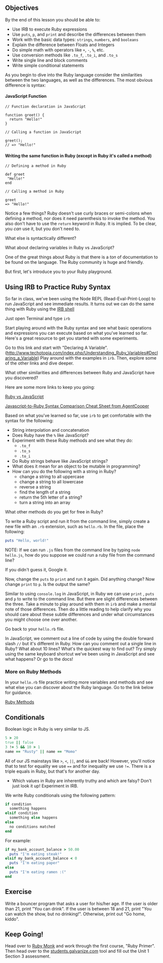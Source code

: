 ## Objectives

By the end of this lesson you should be able to:

* Use IRB to execute Ruby expressions
* Use `puts`, `p`, and `print` and describe the differences between them
* Work with the basic data types: `strings`, `numbers`, and `booleans`
* Explain the difference between Floats and Integers
* Do simple math with operators like `+`, `-`, `%`, etc.
* Use conversion methods like `.to_f`, `.to_i`, and `.to_s`
* Write single line and block comments
* Write simple conditional statements

As you begin to dive into the Ruby language consider the similarities between the two languages, as well as the differences. The most obvious difference is syntax:

#### JavaScript Function

```
// Function declaration in JavaScript

function greet() {
  return "Hello!"
}

// Calling a function in JavaScript

greet();
// => "Hello!"
```
#### Writing the same function in Ruby (except in Ruby it's called a method)

```
// Defining a method in Ruby

def greet
 "Hello!"
end

// Calling a method in Ruby

greet
=> "Hello!"

```

Notice a few things? Ruby doesn't use curly braces or semi-colons when defining
a method, nor does it need parenthesis to invoke the method. You also don't have
to use the `return` keyword in Ruby. It is implied. To be clear, you _can_ use it, but you don't need to.

What else is syntactically different?

What about declaring variables in Ruby vs JavaScript?

One of the great things about Ruby is that there is a _ton_ of documentation to
be found on the language. The Ruby community is huge and friendly.

But first, let's introduce you to your Ruby playground.

## Using IRB to Practice Ruby Syntax

So far in class, we've been using the Node REPL (Read-Eval-Print-Loop) to run
JavaScript and see immediate results. It turns out we can do the same thing with
Ruby using the [IRB shell](http://ruby-doc.org/stdlib-2.0.0/libdoc/irb/rdoc/IRB.html)

Just open Terminal and type `irb`

Start playing around with the Ruby syntax and see what basic operations and expressions
you can execute based on what you've learned so far. Here's a great resource to
get you started with some experiments.

Go to this link and start with "Declaring A Variable". (http://www.techotopia.com/index.php/Understanding_Ruby_Variables#Declaring_a_Variable)
Play around with the examples in `irb`. Then, explore some of the other
links and dive deeper.

What other similarities and differences between Ruby and JavaScript have you discovered?

Here are some more links to keep you going:

[Ruby vs JavaScript](http://www.rapidprogramming.com/questions-answers/difference-between-ruby-and-javascript-ruby-vs-javascript-1477)

[Javascript-to-Ruby Syntax Comparison Cheat Sheet from AgentCooper](http://agentcooper.io/js-ruby-comparison/)

Based on what you've learned so far,  use `irb` to get comfortable with the syntax for the following:

- String interpolation and concatenation
- Does Ruby have the `%` like JavaScript?
- Experiment with these Ruby methods and see what they do:
  - `.to_f`
  - `.to_s`
  - `.to_i`
- Do Ruby strings behave like JavaScript strings?
- What does it mean for an object to be mutable in programming?
- How can you do the following with a string in Ruby?
  - change a string to all uppercase
  - change a string to all lowercase
  - reverse a string
  - find the length of a string
  - return the 5th letter of a string?
  - turn a string into an array

What other methods do you get for free in Ruby?

To write a Ruby script and run it from the command line, simply create a new file
with an `.rb` extension, such as `hello.rb`. In the file, place the following:

```ruby
puts "Hello, world!"
```

NOTE: If we can run `.js` files from the command line by typing `node hello.js`,
how do you suppose we could run a ruby file from the command line?

If you didn't guess it, Google it.

Now, change the `puts` to `print` and run it again. Did anything change?
Now change `print` to `p`. Is the output the same?

Similar to using `console.log` in JavaScript, in Ruby we can use `print`
, `puts` and `p` to write to the command line. But there are slight
differences between the three. Take a minute to play around with them in `irb`
and make a mental note of those differences. Then do a little reading to help
clarify why you should care about these subtle differences and under what
circumstances you might choose one over another.

Go back to your `hello.rb` file.

In JavaScript, we comment out a line of code by using the double forward slash ` // ` but it's different in Ruby. How can you comment out a single line in Ruby? What about 10 lines? What's the quickest way to find out? Try simply using the same keyboard shortcut we've been using in JavaScript and see what happens? Or go to the docs!

### More on Ruby Methods

In your `hello.rb` file practice writing more variables and methods and see what else you can discover about the Ruby language. Go to the link below for guidance.

[Ruby Methods](http://www.tutorialspoint.com/ruby/ruby_methods.htm)

## Conditionals

Boolean logic in Ruby is very similar to JS.

```ruby
5 > 20
true || false
3 != 5 && 10 > 1
name == "Rusty" || name == "Momo"
```

All of our JS mainstays like `>`, `<`, `||`, and `&&` are back!  However, you'll notice that to test for equality we use `==` and for inequality we use `!=`.  There is a triple equals in Ruby, but that's for another day.

- Which values in Ruby are inherently truthy and which are falsy? Don't just look it up! Experiment in IRB.

We write Ruby conditionals using the following pattern:

```ruby
if condition
  something happens
elsif condition
  something else happens
else
  no conditions matched
end
```

For example:

```ruby
if my_bank_account_balance > 50.00
  puts "I'm eating steak!"
elsif my_bank_account_balance < 0
  puts "I'm eating paper"
else
  puts "I'm eating ramen :("
end
```

## Exercise

Write a bouncer program that asks a user for his/her age.  If the user is older than 21, print "You can drink".  If the user is between 18 and 21, print "You can watch the show, but no drinking!".  Otherwise, print out "Go home, kiddo".

## Keep Going!

Head over to [Ruby Monk](https://rubymonk.com/) and work through the first course, "Ruby Primer". Then head over to the [students.galvanize.com](https://students.galvanize.com) tool and fill out the Unit 1 Section 3 assessment.
